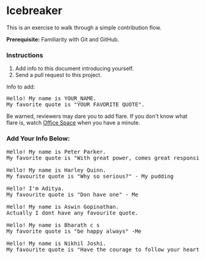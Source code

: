 # Icebreaker

This is an exercise to walk through a simple contribution flow.

**Prerequisite:** Familiarity with Git and GitHub.

### Instructions

1. Add info to this document introducing yourself.
2. Send a pull request to this project.

Info to add:

<pre>
Hello! My name is YOUR_NAME.
My favorite quote is "YOUR_FAVORITE_QUOTE".
</pre>

Be warned, reviewers may dare you to add flare. If you don't know what flare is, watch [Office Space](https://en.wikipedia.org/wiki/Office_Space) when you have a minute.

### Add Your Info Below:

<pre>
Hello! My name is Peter Parker.
My favorite quote is "With great power, comes great responsibility." - Uncle Ben

Hello! My name is Harley Quinn.
My favourite quote is "Why so serious?" - My pudding

Hello! I'm Aditya.
My favourite quote is "Don have one" - Me

Hello! My name is Aswin Gopinathan.
Actually I dont have any favourite quote.

Hello! My name is Bharath c s
My favorite quote is "be happy always" -Me

Hello! My name is Nikhil Joshi.
My favourite quote is "Have the courage to follow your heart and intuition. They somehow already know what you truly want to become." - Steve Jobs
</pre>